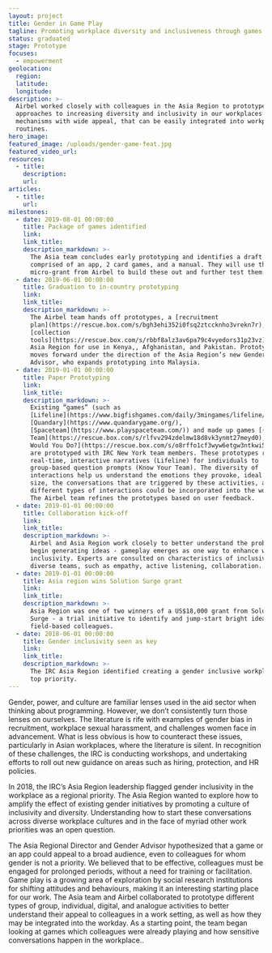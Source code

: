 ```yaml
---
layout: project
title: Gender in Game Play
tagline: Promoting workplace diversity and inclusiveness through games
status: graduated
stage: Prototype
focuses:
  - empowerment
geolocation:
  region:
  latitude:
  longitude:
description: >-
  Airbel worked closely with colleagues in the Asia Region to prototype
  approaches to increasing diversity and inclusivity in our workplaces through
  mechanisms with wide appeal, that can be easily integrated into workplace
  routines.
hero_image:
featured_image: /uploads/gender-game-feat.jpg
featured_video_url:
resources:
  - title:
    description:
    url:
articles:
  - title:
    url:
milestones:
  - date: 2019-08-01 00:00:00
    title: Package of games identified
    link:
    link_title:
    description_markdown: >-
      The Asia team concludes early prototyping and identifies a draft concept,
      comprised of an app, 2 card games, and a manual. They will use the
      micro-grant from Airbel to build these out and further test them.
  - date: 2019-06-01 00:00:00
    title: Graduation to in-country prototyping
    link:
    link_title:
    description_markdown: >-
      The Airbel team hands off prototypes, a [recruitment
      plan](https://rescue.box.com/s/bgh3ehi352i0fsq2ztccknho3vrekn7r), and data
      [collection
      tools](https://rescue.box.com/s/rbbf8alz3av6pa79c4vyedors31p23vz) to the
      Asia Region for use in Kenya,, Afghanistan, and Pakistan. Prototyping
      moves forward under the direction of the Asia Region’s new Gender Regional
      Advisor, who expands prototyping into Malaysia.
  - date: 2019-01-01 00:00:00
    title: Paper Prototyping
    link:
    link_title:
    description_markdown: >-
      Existing “games” (such as
      [Lifeline](https://www.bigfishgames.com/daily/3mingames/lifeline/games),
      [Quandary](https://www.quandarygame.org/),
      [Spaceteam](https://www.playspaceteam.com/)) and made up games [(Know Your
      Team](https://rescue.box.com/s/rlfvv294zdelmw18d8vk3ynmt27meyd0), [What
      Would You Do?](https://rescue.box.com/s/o8rffo1cf3wyw6etgw3ntkwi55q4ee2g))
      are prototyped with IRC New York team members. These prototypes range from
      real-time, interactive narratives (Lifeline) for individuals to
      group-based question prompts (Know Your Team). The diversity of
      interactions help us understand the emotions they provoke, ideal group
      size, the conversations that are triggered by these activities, and how
      different types of interactions could be incorporated into the workplace.
      The Airbel team refines the prototypes based on user feedback.
  - date: 2019-01-01 00:00:00
    title: Collaboration kick-off
    link:
    link_title:
    description_markdown: >-
      Airbel and Asia Region work closely to better understand the problem and
      begin generating ideas - gameplay emerges as one way to enhance workplace
      inclusivity. Experts are consulted on characteristics of inclusive and
      diverse teams, such as empathy, active listening, collaboration.
  - date: 2019-01-01 00:00:00
    title: Asia region wins Solution Surge grant
    link:
    link_title:
    description_markdown: >-
      Asia Region was one of two winners of a US$18,000 grant from Solutions
      Surge - a trial initiative to identify and jump-start bright ideas from
      field-based colleagues.
  - date: 2018-06-01 00:00:00
    title: Gender inclusivity seen as key
    link:
    link_title:
    description_markdown: >-
      The IRC Asia Region identified creating a gender inclusive workplaces as a
      top priority.
---
```


Gender, power, and culture are familiar lenses used in the aid sector when thinking about programming. However, we don’t consistently turn those lenses on ourselves. The literature is rife with examples of gender bias in recruitment, workplace sexual harassment, and challenges women face in advancement. What is less obvious is how to counteract these issues, particularly in Asian workplaces, where the literature is silent. In recognition of these challenges, the IRC is conducting workshops, and undertaking efforts to roll out new guidance on areas such as hiring, protection, and HR policies.&nbsp;

In 2018, the IRC’s Asia Region leadership flagged gender inclusivity in the workplace as a regional priority. The Asia Region wanted to explore how to amplify the effect of existing gender initiatives by promoting a culture of inclusivity and diversity. Understanding how to start these conversations across diverse workplace cultures and in the face of myriad other work priorities was an open question.&nbsp;

The Asia Regional Director and Gender Advisor hypothesized that a game or an app could appeal to a broad audience, even to colleagues for whom gender is not a priority. We believed that to be effective, colleagues must be engaged for prolonged periods, without a need for training or facilitation. Game play is a growing area of exploration by social research institutions for shifting attitudes and behaviours, making it an interesting starting place for our work. The Asia team and Airbel collaborated to prototype different types of group, individual, digital, and analogue activities to better understand their appeal to colleagues in a work setting, as well as how they may be integrated into the workday. As a starting point, the team began looking at games which colleagues were already playing and how sensitive conversations happen in the workplace..